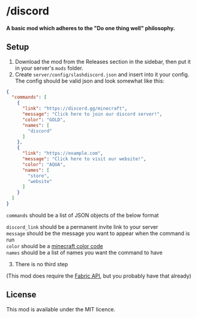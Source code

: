 # /discord

#### A basic mod which adheres to the "Do one thing well" philosophy.

## Setup

1. Download the mod from the Releases section in the sidebar, then put it in your server's `mods` folder.
2. Create `server/config/slashdiscord.json` and insert into it your config. The config should be valid json and look
   somewhat like this:

```json
{
  "commands": [
    {
      "link": "https://discord.gg/minecraft",
      "message": "Click here to join our discord server!",
      "color": "GOLD",
      "names": [
        "discord"
      ]
    },
    {
      "link": "https://example.com",
      "message": "Click here to visit our website!",
      "color": "AQUA",
      "names": [
        "store",
        "website"
      ]
    }
  ]
}
```
`commands` should be a list of JSON objects of the below format

`discord_link` should be a permanent invite link to your server <br>
`message` should be the message you want to appear when the command is run <br>
`color` should be a [minecraft color code](https://minecraft.fandom.com/wiki/Formatting_codes#Color_codes) <br>
`names` should be a list of names you want the command to have

3. There is no third step

(This mod does require the [Fabric API](https://modrinth.com/mod/fabric-api), but you probably have that already)

## License

This mod is available under the MIT licence.
